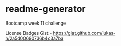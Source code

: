 # readme-generator
Bootcamp week 11 challenge


License Badges Gist - https://gist.github.com/lukas-h/2a5d00690736b4c3a7ba